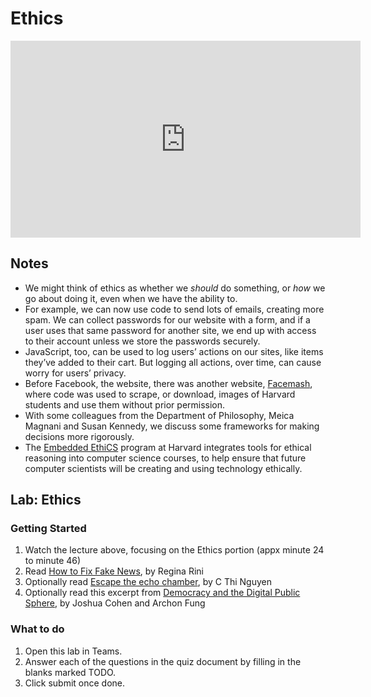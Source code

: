# Ethics

<iframe width="560" height="315" src="https://www.youtube.com/embed/eNxMn7slmwI" title="YouTube video player" frameborder="0" allow="accelerometer; autoplay; clipboard-write; encrypted-media; gyroscope; picture-in-picture" allowfullscreen></iframe>

## Notes

- We might think of ethics as whether we *should* do something, or *how* we go about doing it, even when we have the ability to.
- For example, we can now use code to send lots of emails, creating more spam. We can collect passwords for our website with a form, and if a user uses that same password for another site, we end up with access to their account unless we store the passwords securely.
- JavaScript, too, can be used to log users’ actions on our sites, like items they’ve added to their cart. But logging all actions, over time, can cause worry for users’ privacy.
- Before Facebook, the website, there was another website, [Facemash](https://www.thecrimson.com/article/2003/11/19/facemash-creator-survives-ad-board-the/), where code was used to scrape, or download, images of Harvard students and use them without prior permission.
- With some colleagues from the Department of Philosophy, Meica Magnani and Susan Kennedy, we discuss some frameworks for making decisions more rigorously.
- The [Embedded EthiCS](https://embeddedethics.seas.harvard.edu/) program at Harvard integrates tools for ethical reasoning into computer science courses, to help ensure that future computer scientists will be creating and using technology ethically.

## Lab: Ethics

### Getting Started

1. Watch the lecture above, focusing on the Ethics portion (appx minute 24 to minute 46)
1. Read [How to Fix Fake News](https://cs50.harvard.edu/ap/2022/curriculum/x/labs/10/fakenews.pdf), by Regina Rini
1. Optionally read [Escape the echo chamber](https://cs50.harvard.edu/ap/2022/curriculum/x/labs/10/chamber.pdf), by C Thi Nguyen
1. Optionally read this excerpt from [Democracy and the Digital Public Sphere](https://cs50.harvard.edu/ap/2022/curriculum/x/labs/10/cohenfung.pdf), by Joshua Cohen and Archon Fung

### What to do

1. Open this lab in Teams.
1. Answer each of the questions in the quiz document by filling in the blanks marked TODO.
1. Click submit once done.